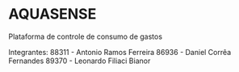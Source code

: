 # AQUASENSE
Plataforma de controle de consumo de gastos

Integrantes:
 88311 - Antonio Ramos Ferreira
 86936 - Daniel Corrêa Fernandes
 89370 - Leonardo Filiaci Bianor
